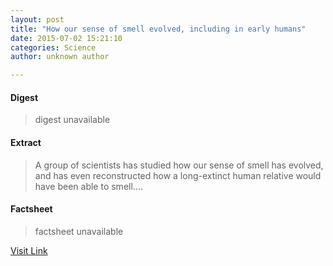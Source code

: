 ```yaml
---
layout: post
title: "How our sense of smell evolved, including in early humans"
date: 2015-07-02 15:21:10
categories: Science
author: unknown author

---
```



#### Digest
>digest unavailable

#### Extract
>A group of scientists has studied how our sense of smell has evolved, and has even reconstructed how a long-extinct human relative would have been able to smell....

#### Factsheet
>factsheet unavailable

[Visit Link](http://www.sciencedaily.com/releases/2015/07/150702112110.htm)


